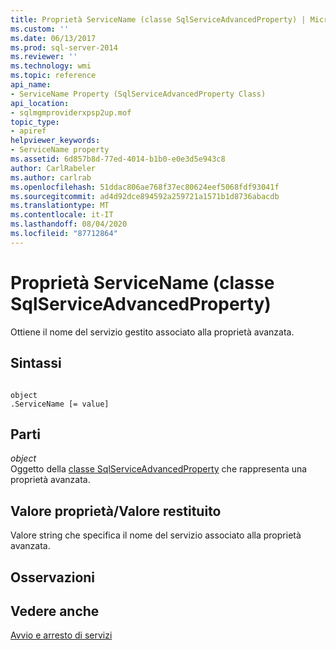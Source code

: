```yaml
---
title: Proprietà ServiceName (classe SqlServiceAdvancedProperty) | Microsoft Docs
ms.custom: ''
ms.date: 06/13/2017
ms.prod: sql-server-2014
ms.reviewer: ''
ms.technology: wmi
ms.topic: reference
api_name:
- ServiceName Property (SqlServiceAdvancedProperty Class)
api_location:
- sqlmgmproviderxpsp2up.mof
topic_type:
- apiref
helpviewer_keywords:
- ServiceName property
ms.assetid: 6d857b8d-77ed-4014-b1b0-e0e3d5e943c8
author: CarlRabeler
ms.author: carlrab
ms.openlocfilehash: 51ddac806ae768f37ec80624eef5068fdf93041f
ms.sourcegitcommit: ad4d92dce894592a259721a1571b1d8736abacdb
ms.translationtype: MT
ms.contentlocale: it-IT
ms.lasthandoff: 08/04/2020
ms.locfileid: "87712864"
---
```

# <a name="servicename-property-sqlserviceadvancedproperty-class"></a>Proprietà ServiceName (classe SqlServiceAdvancedProperty)
  Ottiene il nome del servizio gestito associato alla proprietà avanzata.  
  
## <a name="syntax"></a>Sintassi  
  
```  
  
object  
.ServiceName [= value]  
```  
  
## <a name="parts"></a>Parti  
 *object*  
 Oggetto della [classe SqlServiceAdvancedProperty](sqlserviceadvancedproperty-class.md) che rappresenta una proprietà avanzata.  
  
## <a name="property-valuereturn-value"></a>Valore proprietà/Valore restituito  
 Valore string che specifica il nome del servizio associato alla proprietà avanzata.  
  
## <a name="remarks"></a>Osservazioni  
  
## <a name="see-also"></a>Vedere anche  
 [Avvio e arresto di servizi](https://technet.microsoft.com/library/ms174886\(v=sql.105\).aspx)  
  
  
